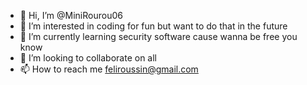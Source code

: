 - 👋 Hi, I’m @MiniRourou06
- 👀 I’m interested in coding for fun but want to do that in the future
- 🌱 I’m currently learning security software cause wanna be free you know
- 💞️ I’m looking to collaborate on all
- 📫 How to reach me feliroussin@gmail.com

<!---
MiniRourou06/MiniRourou06 is a ✨ special ✨ repository because its `README.md` (this file) appears on your GitHub profile.
You can click the Preview link to take a look at your changes.
--->
